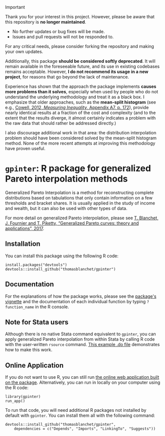 > [!IMPORTANT]
> 
> Thank you for your interest in this project. However, please be aware that this repository is **no longer maintained**.
> 
> - No further updates or bug fixes will be made.
> - Issues and pull requests will not be responded to.
>   
> For any critical needs, please consider forking the repository and making your own updates.
>
> Additionally, this package **should be considered softly deprecated**. It will remain available in the foreseeable future, and its use in existing codebases remains acceptable. However, **I do not recommend its usage in a new project**, for reasons that go beyond the lack of maintenance.
>
> Experience has shown that the approach the package implements **causes more problems than it solves**, especially when used by people who do not understand the underlying methodology and treat it as a black box. I emphasize that older approaches, such as the **mean-split histogram** (see e.g., [Cowell, 2012, *Measuring Inequality*, Appendix A7, p. 172](http://econdse.org/wp-content/uploads/2012/02/Cowell-measuring-inequality.pdf)), provide nearly identical results at a fraction of the cost and complexity (and to the extent that the results diverge, it almost certainly indicates a problem with the raw data that should rather be addressed directly.)
>
> I also discourage additional work in that area: the distribution interpolation problem should have been considered solved by the mean-split histogram method. None of the more recent attempts at improving this methodology have proven useful.

# ```gpinter```: R package for generalized Pareto interpolation methods

Generalized Pareto Interpolation is a method for reconstructing complete distributions based on tabulations that only contain information on a few thresholds and bracket shares. It is usually applied in the study of income and wealth, but it can also be used with other types of data.

For more detail on generalized Pareto interpolation, please see [T.&nbsp;Blanchet, J.&nbsp;Fournier and T.&nbsp;Piketty, “Generalized Pareto curves: theory and applications”, 2017](http://wid.world/document/blanchet-t-fournier-j-piketty-t-generalized-pareto-curves-theory-applications-2017/).

## Installation

You can install this package using the following R code:
```{r}
install.packages("devtools")
devtools::install_github("thomasblanchet/gpinter")
```

## Documentation

For the explanations of how the package works, please see the [package's vignette](https://thomasblanchet.fr/wp-content/uploads/2020/04/gpinter-vignette.pdf) and the documentation of each individual function by typing `?function_name` in the R console.

## Note for Stata users

Although there is no native Stata command equivalent to `gpinter`, you can apply generalized Pareto interpolation from within Stata by calling R code with the user-written `rsource` command. [This example .do file](inst/stata/gpinter-stata-example.do) demonstrates how to make this work.

## Online Application

If you do not want to use R, you can still run [the online web application built on the package](http://wid.world/gpinter/). Alternatively, you can run in locally on your computer using the R code:
```{r}
library(gpinter)
run_app()
```
To run that code, you will need additional R packages not installed by default with `gpinter`. You can install them all with the following command:
```{r}
devtools::install_github("thomasblanchet/gpinter",
    dependencies = c("Depends", "Imports", "LinkingTo", "Suggests"))
```
